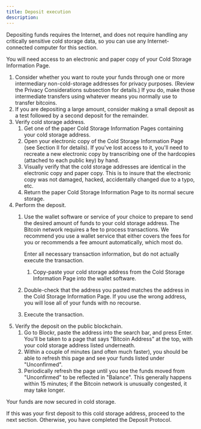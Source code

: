 ```yaml
---
title: Deposit execution
description:
---
```


Depositing funds requires the Internet, and does not require handling any
critically sensitive cold storage data, so you can use any Internet-connected
computer for this section.

You will need access to an electronic and paper copy of your
<span class="warning">Cold Storage Information Page</span>.

1. Consider whether you want to route your funds through one or more
intermediary non-cold-storage addresses for privacy purposes. (Review the
Privacy Considerations subsection for details.)
    If you do, make those intermediate transfers using whatever means you
    normally use to transfer bitcoins.
2. If you are depositing a large amount, consider making a small deposit as a test followed by a second deposit for the remainder.
3. Verify cold storage address.
    1. Get one of the paper
    <span class="warning">Cold Storage Information Pages</span> containing
    your cold storage address.
    2. Open your electronic copy of the
    <span class="warning">Cold Storage Information Page</span>
    (see Section II for details).
    If you've lost access to it, you'll need to recreate a new electronic
    copy by transcribing one of the hardcopies (attached to each public key)
    by hand.
    3. Visually verify that the
    <span class="warning">cold storage addresses</span> are identical in the
    electronic copy and paper copy.
    This is to insure that the electronic copy was not damaged, hacked,
    accidentally changed due to a typo, etc.
    4. Return the paper
    <span class="warning">Cold Storage Information Page</span> to its
    normal secure storage.
4. Perform the deposit.
    1. Use the wallet software or service of your choice to prepare to send the
    desired amount of funds to your
    <span class="warning">cold storage address</span>.
    The Bitcoin network requires a fee to process transactions. We recommend
    you use a wallet service that either covers the fees for you or recommends
    a fee amount automatically, which most do.

        Enter all necessary transaction information, but do not actually execute the transaction.

        1. Copy-paste your <span class="warning">cold storage address</span>
        from the <span class="warning">Cold Storage Information Page</span>
        into the wallet software.

    2. Double-check that the address you pasted matches the address in the Cold
    Storage Information Page.  If you use the wrong address, you will lose all
    of your funds with no recourse.
    3. Execute the transaction.
5. Verify the deposit on the public blockchain.
    1. Go to Blockr, paste the address into the search bar, and press Enter.
    You'll be taken to a page that says "Bitcoin Address" at the top, with your
    <span class="warning">cold storage address</span> listed underneath.
    2. Within a couple of minutes (and often much faster), you should be able
    to refresh this page and see your funds listed under "Unconfirmed".
    3. Periodically refresh the page until you see the funds moved from
    "Unconfirmed" to be reflected in "Balance". This generally happens within
    15 minutes; if the Bitcoin network is unusually congested, it may
    take longer.

Your funds are now secured in cold storage.

If this was your first deposit to this <span class="warning">cold storage
address</span>, proceed to the next section. Otherwise, you have completed the
Deposit Protocol.
